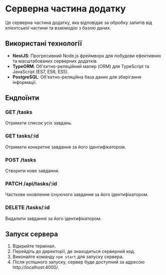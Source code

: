 # Серверна частина додатку

Це серверна частина додатку, яка відповідає за обробку запитів від клієнтської частини та взаємодію з базою даних.

## Використані технології

- **NestJS**: Прогресивний Node.js фреймворк для побудови ефективних та масштабованих серверних додатків.
- **TypeORM**: Об'єктно-реляційний мапер (ORM) для TypeScript та JavaScript (ES7, ES6, ES5).
- **PostgreSQL**: Об'єктно-реляційна база даних для зберігання інформації.

## Ендпоїнти

### GET /tasks
Отримати список усіх завдань.

### GET tasks/:id
Отримати конкретне завдання за його ідентифікатором.

### POST /tasks
Створити нове завдання.

### PATCH /api/tasks/:id
Часткове оновлення існуючого завдання за його ідентифікатором.

### DELETE /tasks/:id
Видалити завдання за його ідентифікатором.

## Запуск сервера

1. Відкрийте термінал.
2. Перейдіть до директорії, де знаходиться серверний код.
3. Виконайте команду `npm start` для запуску сервера.
4. Після успішного запуску, сервер буде доступний за адресою http://localhost:4000/.
